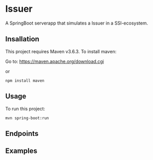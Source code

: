 # Issuer

A SpringBoot serverapp that simulates a Issuer in a SSI-ecosystem.


## Insallation
This project requires Maven v3.6.3. To install maven:

Go to: https://maven.apache.org/download.cgi

or

```Node
npm install maven
```

## Usage
To run this project:

```Maven
mvn spring-boot:run
```


## Endpoints

 
## Examples


